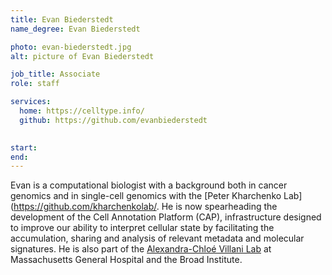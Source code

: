 ```yaml
---
title: Evan Biederstedt
name_degree: Evan Biederstedt

photo: evan-biederstedt.jpg
alt: picture of Evan Biederstedt

job_title: Associate
role: staff

services:
  home: https://celltype.info/
  github: https://github.com/evanbiederstedt

  
start: 
end:
---
```

Evan is a computational biologist with a background both in cancer genomics and in single-cell genomics with the [Peter Kharchenko Lab](https://github.com/kharchenkolab/. He is now spearheading the development of the Cell Annotation Platform (CAP), infrastructure designed to improve our ability to interpret cellular state by facilitating the accumulation, sharing and analysis of relevant metadata and molecular signatures. He is also part of the [Alexandra-Chloé Villani Lab](https://villani.mgh.harvard.edu/) at Massachusetts General Hospital and the Broad Institute.
